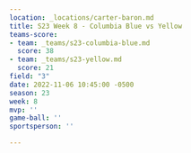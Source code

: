 ```yaml
---
location: _locations/carter-baron.md
title: S23 Week 8 - Columbia Blue vs Yellow
teams-score:
- team: _teams/s23-columbia-blue.md
  score: 38
- team: _teams/s23-yellow.md
  score: 21
field: "3"
date: 2022-11-06 10:45:00 -0500
season: 23
week: 8
mvp: ''
game-ball: ''
sportsperson: ''

---
```

